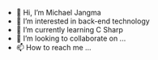 - 👋 Hi, I’m Michael Jangma 
- 👀 I’m interested in back-end technology 
- 🌱 I’m currently learning C Sharp 
- 💞️ I’m looking to collaborate on ...
- 📫 How to reach me ...

<!---
michaeljangmarel/michaeljangmarel is a ✨ special ✨ repository because its `README.md` (this file) appears on your GitHub profile.
You can click the Preview link to take a look at your changes.
--->
